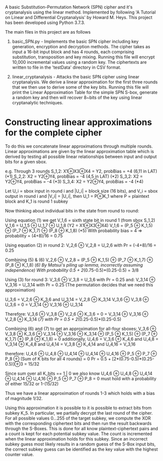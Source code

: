 A basic Substitution-Permutation Network (SPN) cipher and it's cryptanalysis 
using the linear method. Implemented by following 'A Tutorial on Linear 
and Differential Cryptanalysis' by Howard M. Heys. This project has been 
developed using Python 3.7.3.

The main files in this project are as follows

1. basic_SPN.py - Implements the basic SPN cipher including key generation, 
encryption and decryption methods. The cipher takes as input a 16-bit input
block and has 4 rounds, each comprising substitution, transposition and key 
mixing. Running this file will encrypt 10,000 incremental values using a 
random key. The ciphertexts are written to file in the 'testData' directory
in CSV format.

2. linear_cryptanalysis - Attacks the basic SPN cipher using linear cryptanalysis. 
We derive a linear approximation for the first three rounds that we then
use to derive some of the key bits. Running this file will print the Linear Approximation
Table for the simple SPN S-box, generate a random key and then will recover 8~bits 
of the key using linear cryptanalytic techniques.

# Constructing linear approximations for the complete cipher

To do this we concatenate linear approximations through multiple rounds.
Linear approximations are given by the linear approximation table
which is derived by testing all possible linear relationships between
input and output bits for a given sbox.

e.g. Through 3 rounds
      S_1,2: X1⊕X3⊕X4 = Y2, probBias = +4 (6,11 in LAT) (*1)
      S_2,2:    X2 = Y2⊕Y4, probBias = -4 (4,5 in LAT)  (*2)
      S_3,2:    X2 = Y2⊕Y4, probBias = -4               (*3)
      S_3,4:    X2 = Y2⊕Y4, probBias = -4               (*4)
      
Let U_i = sbox input in round i and |U_i| = block size (16 bits),
and V_i = sbox output in round i and |V_i| = |U_i|,
then U_1 = P⊕K_1 where P = plaintext block and K_1 is round 1 subkey

Now thinking about individual bits in the state from round to round:

Using equation (1) we get V_1,6 = sixth state bit in round 1 (from sbox S_1,2)
                          V_1,6 = U_1,5 ⊕ U_1,7 ⊕ U_1,8 (Y2 = X1⊕X3⊕X4)
                          V_1,6 = (P_5 ⊕ K_1,5) ⊕ (P_7 ⊕ K_1,7) ⊕ (P_8 ⊕ K_1,8) (*5)
With probability bias = 4 => probability = (4+8)/16 = 0.75

Using equation (2) in round 2: V_2,6 ⊕ V_2,8 = U_2,6 with Pr = (-4+8)/16 = 0.25 
 
Combining (5) & (6)
V_2,6 ⊕ V_2,8 = (P_5 ⊕ K_1,5) ⊕ (P_7 ⊕ K_1,7) ⊕ (P_8 ⊕ K_1,8) (*6)
By Matsui's piling up lemma, incorrectly assuming independence)
With probability 0.5 + 2*(0.75-0.5)*(0.25-0.5) = 3/8

Using (3) for round 3: V_3,6 ⊕ V_3,8 = U_3,6 with Pr = 0.25
                  and: V_3,14 ⊕ V_3,16 = U_3,14 with Pr = 0.25
      (The permutation decides that we need this approximation)

U_3,6 = V_2,6 ⊕ K_3,6 and U_3,14 = V_2,8 ⊕ K_3,14
V_3,6 ⊕ V_3,8 ⊕ U_3,6 = 0 = V_3,14 ⊕ V_3,16 ⊕ U_3,14

Therefore:
V_3,6 ⊕ V_3,8 ⊕ V_2,6 ⊕ K_3,6 = 0 = V_3,14 ⊕ V_3,16 ⊕ V_2,8 ⊕ K_3,14 (*7)
with Pr = 0.5 + 2*(0.25-0.5)*(0.25-0.5)

Combining (6) and (7) to get an approximation for all-four sboxes:
V_3,6 ⊕ V_3,8 ⊕ K_3,6 ⊕ V_3,14 ⊕ V_3,16 ⊕ K_3,14 ⊕ (P_5 ⊕ K_1,5) ⊕ (P_7 ⊕ K_1,7) ⊕ (P_8 ⊕ K_1,8) = 0
additionally,
U_4,6 = V_3,6 ⊕ K_4,6 and U_4,8 = V_3,14 ⊕ K_4,8 and U_4,14 = V_3,8 ⊕ K_4,14 and U_4,16 = V_3,16

therefore:
U_4,6 ⊕ U_4,8 ⊕ U_4,14 ⊕ U_4,14 ⊕ U_4,16 ⊕ P_5 ⊕ P_7 ⊕ P_8 ⊕ (Sum of K bits for all 4 rounds) = 0
Pr = 0.5 + [2*(0.75-0.5)*(0.25-0.5)]⊕3 = 15/32

Since sum over all K_bits == 1 | 0 we also know U_4,6 ⊕ U_4,8 ⊕ U_4,14 ⊕ U_4,14 ⊕ U_4,16 ⊕ P_5 ⊕ P_7 ⊕ P_8 = 0
must hold with a probability of either 15/32 or 1-(15/32)

Thus we have a linear approximation of rounds 1-3 which holds with a bias of magnitude 1/32. 

Using this approximation it is possible to it is possible to extract bits from subkey K_5.
In particular, we partially decrypt the last round of the cipher. For all possible values
0...255 of the target subkey, we compute the XOR with the corresponding ciphertext bits and
then run the result backwards through the S-Boxes. This is done for all know plaintext-ciphertext
pairs and a count is kept for each potential subkey value. The count is incremented when
the linear approximation holds for this subkey. Since an incorrect subkey guess most likely
results in a random guess of the S-Box input bits, the correct subkey guess can be identified
as the key value with the highest counter value. 
